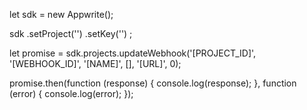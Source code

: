 let sdk = new Appwrite();

sdk
    .setProject('')
    .setKey('')
;

let promise = sdk.projects.updateWebhook('[PROJECT_ID]', '[WEBHOOK_ID]', '[NAME]', [], '[URL]', 0);

promise.then(function (response) {
    console.log(response);
}, function (error) {
    console.log(error);
});